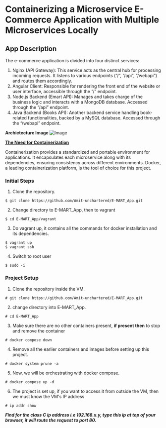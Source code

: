 # Containerizing a Microservice E-Commerce Application with Multiple Microservices Locally

## App Description
The e-commerce application is divided into four distinct services:

1. Nginx (API Gateway): This service acts as the central hub for processing incoming requests. It listens to various endpoints (“/”, “/api”, “/webapi”) and routes them accordingly.
2. Angular Client: Responsible for rendering the front end of the website or user interface, accessible through the “/” endpoint.
3. Node.js Backend (Emart API): Manages and takes charge of the business logic and interacts with a MongoDB database. Accessed through the “/api” endpoint.
4. Java Backend (Books API): Another backend service handling book-related functionalities, backed by a MySQL database. Accessed through the “/webapi” endpoint. 

**Archietecture Image**
![Image](https://user-images.githubusercontent.com/37503046/215137041-b213faae-fb20-45d0-b3e6-27a1275d804a.png)

<ins>**The Need for Containerization**</ins>

Containerization provides a standardized and portable environment for applications. It encapsulates each microservice along with its dependencies, ensuring consistency across different environments. Docker, a leading containerization platform, is the tool of choice for this project.

### Initial Steps
1. Clone the repository.
```
$ git clone https://github.com/Amit-unchartered/E-MART_App.git
```
2. Change directory to E-MART_App, then to vagrant
```
$ cd E-MART_App/vagrant
```
3. Do vagrant up, it contains all the commands for docker installation and its dependencies.
```
$ vagrant up
$ vagrant ssh
```
4. Switch to root user
```
$ sudo -i
```

### Project Setup
1. Clone the repository inside the VM.
```
# git clone https://github.com/Amit-unchartered/E-MART_App.git
```
2. change directory into E-MART_App.
```
# cd E-MART_App
```
3. Make sure there are no other containers present, **if present then** to stop and remove the container
```
# docker compose down
```
4. Remove all the earlier containers and images before setting up this project.
```
# docker system prune -a
```
5. Now, we will be orchestrating with docker compose.
```
# docker compose up -d
```
6. The project is set up, if you want to access it from outside the VM, then we must know the VM's IP address
```
# ip addr show
```
***Find for the class C ip address i.e 192.168.x.y, type this ip at top of your browser, it will route the request to port 80.***
